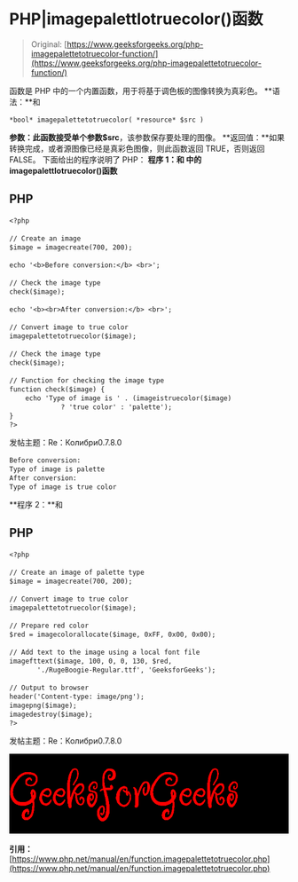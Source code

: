 # PHP|imagepalettlotruecolor()函数

> Original: [https://www.geeksforgeeks.org/php-imagepalettetotruecolor-function/](https://www.geeksforgeeks.org/php-imagepalettetotruecolor-function/)

函数是 PHP 中的一个内置函数，用于将基于调色板的图像转换为真彩色。
**语法：**和

```
*bool* imagepalettetotruecolor( *resource* $src )
```

**参数：**此函数接受单个参数**$src**，该参数保存要处理的图像。
**返回值：**如果转换完成，或者源图像已经是真彩色图像，则此函数返回 TRUE，否则返回 FALSE。
下面给出的程序说明了 PHP：
**程序 1：**和
中的**imagepalettlotruecolor()函数**

## PHP

```
<?php

// Create an image
$image = imagecreate(700, 200);

echo '<b>Before conversion:</b> <br>';

// Check the image type
check($image);

echo '<b><br>After conversion:</b> <br>';

// Convert image to true color
imagepalettetotruecolor($image);

// Check the image type
check($image);

// Function for checking the image type
function check($image) {
    echo 'Type of image is ' . (imageistruecolor($image)
             ? 'true color' : 'palette');
}
?>
```

发帖主题：Re：Колибри0.7.8.0

```
Before conversion:
Type of image is palette
After conversion:
Type of image is true color
```

**程序 2：**和

## PHP

```
<?php

// Create an image of palette type
$image = imagecreate(700, 200);

// Convert image to true color
imagepalettetotruecolor($image);

// Prepare red color
$red = imagecolorallocate($image, 0xFF, 0x00, 0x00);

// Add text to the image using a local font file
imagefttext($image, 100, 0, 0, 130, $red,
       './RugeBoogie-Regular.ttf', 'GeeksforGeeks');

// Output to browser
header('Content-type: image/png');
imagepng($image);
imagedestroy($image);
?>
```

发帖主题：Re：Колибри0.7.8.0

![](img/a07c90b49e85bb94c1d8405d58f7015f.png)

**引用：**[https://www.php.net/manual/en/function.imagepalettetotruecolor.php](https://www.php.net/manual/en/function.imagepalettetotruecolor.php)